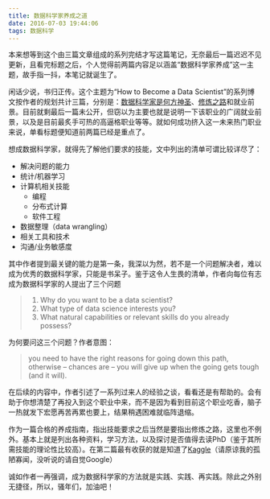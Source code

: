 ```yaml
---
title: 数据科学家养成之道
date: 2016-07-03 19:44:06
tags: 数据科学
---
```


本来想等到这个由三篇文章组成的系列完结才写这篇笔记，无奈最后一篇迟迟不见更新，且看完标题之后，个人觉得前两篇内容足以涵盖“数据科学家养成”这一主题，故手指一抖，本笔记就诞生了。

闲话少说，书归正传。这个主题为“How to Become a Data Scientist”的系列博文按作者的规划共计三篇，分别是：[数据科学家是何方神圣](https://www.experfy.com/blog/how-to-become-a-data-scientist-part-1-3)、[修炼之路](https://www.experfy.com/blog/how-to-become-a-data-scientist-part-2-3)和就业前景。目前就剩最后一篇未公开，但窃以为主要也就是说明一下该职业的广阔就业前景，以及是目前最炙手可热的高逼格职业等等。就如何成功挤入这一未来热门职业来说，单看标题便知道前两篇已经是重点了。

想成数据科学家，就得先了解他们要求的技能，文中列出的清单可谓比较详尽了：

- 解决问题的能力
- 统计/机器学习
- 计算机相关技能
  - 编程
  - 分布式计算
  - 软件工程
- 数据整理（data wrangling）
- 相关工具和技术
- 沟通/业务敏感度

其中作者提到最关键的能力是第一条，我深以为然，若不是一个问题解决者，难以成为优秀的数据科学家，只能是书呆子。鉴于这令人生畏的清单，作者向每位有志成为数据科学家的人提出了三个问题

> 1. Why do you want to be a data scientist?
> 1. What type of data science interests you?
> 1. What natural capabilities or relevant skills do you already possess?

为何要问这三个问题？作者意图：

> you need to have the right reasons for going down this path, otherwise – chances are – you will give up when the going gets tough (and it will).

在后续的内容中，作者引述了一系列过来人的经验之谈，看看还是有帮助的。会有助于你想清楚了再投入到这个职业中来，而不是因为看到目前这个职业吃香，脑子一热就发下宏愿再苦再累也要上，结果稍遇困难就临阵退缩。

作为一篇合格的养成指南，指出技能要求之后当然是要指出修炼之路，这里也不例外。基本上就是列出各种资料，学习方法，以及探讨是否值得去读PhD（鉴于其所需技能的理论性比较高）。在第二篇最有收获的就是知道了[Kaggle](https://www.kaggle.com)（请原谅我的孤陋寡闻，没听说的请自觉Google）

诚如作者一再强调，成为数据科学家的方法就是实践、实践、再实践。除此之外别无捷径，所以，骚年们，加油吧！

